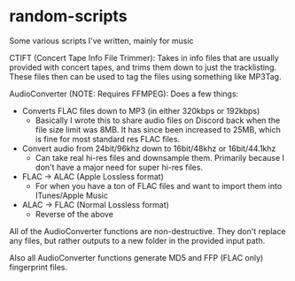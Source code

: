 # random-scripts
Some various scripts I've written, mainly for music

CTIFT (Concert Tape Info File Trimmer): Takes in info files that are usually provided with concert tapes, and trims them down to just the tracklisting. These files then can be used to tag the files using something like MP3Tag.

AudioConverter (NOTE: Requires FFMPEG): Does a few things:
- Converts FLAC files down to MP3 (in either 320kbps or 192kbps)
  - Basically I wrote this to share audio files on Discord back when the file size limit was 8MB. It has since been increased to 25MB, which is fine for most standard res FLAC files. 
- Convert audio from 24bit/96khz down to 16bit/48khz or 16bit/44.1khz
  - Can take real hi-res files and downsample them. Primarily because I don't have a major need for super hi-res files.
- FLAC -> ALAC (Apple Lossless format)
  - For when you have a ton of FLAC files and want to import them into ITunes/Apple Music
- ALAC -> FLAC (Normal Lossless format)
  - Reverse of the above
 
All of the AudioConverter functions are non-destructive. They don't replace any files, but rather outputs to a new folder in the provided input path.

Also all AudioConverter functions generate MD5 and FFP (FLAC only) fingerprint files.
